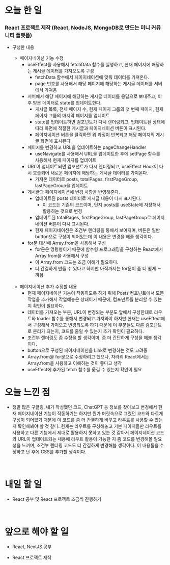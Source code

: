 # 오늘 한 일

### React 프로젝트 제작 (React, NodeJS, MongoDB로 만드는 미니 커뮤니티 플랫폼)

- 구성한 내용

  - 페이지네이션 기능 수정
    - useEffect를 사용해서 fetchData 함수를 실행하고, 현재 페이지에 해당하는 게시글 데이터를 가져오도록 구성
      - fetchData 함수에서 페이지네이션에 맞춰 데이터를 가져온다.
      - page 번호를 사용해서 해당 페이지에 해당하는 게시글 데이터를 서버에서 가져옴
    - 서버에서 해당 페이지에 해당하는 게시글 데이터를 응답으로 보내주고, 이후 받은 데이터로 state를 업데이트한다.
      - 게시글 목록, 전체 페이지 수, 현재 페이지 그룹의 첫 번째 페이지, 현재 페이지 그룹의 마지막 페이지를 업데이트
      - state를 업데이트하면 컴포넌트가 다시 렌더링되고, 업데이트된 상태에 따라 화면에 적절한 게시글과 페이지네이션 버튼이 표시된다.
      - 페이지네이션 버튼을 클릭하면 위 과정이 반복되고 해당 페이지의 게시글 화면에 표시된다.
    - 페이지를 변경하고 URL을 업데이트하는 pageChangeHandler
      - useNavigate를 사용해서 URL을 업데이트한 후에 setPage 함수를 사용해서 현재 페이지를 업데이트
    - URL이 업데이트되면 컴포넌트가 다시 렌더링되고, useEffect Hook이 다시 호출되어 새로운 페이지에 해당하는 게시글 데이터를 가져온다.
      - 가져온 데이터로 posts, totalPages, firstPageGroup, lastPageGroup을 업데이트
    - 게시글과 페이지네이션에 변경 사항을 반영해준다.
      - 업데이트된 posts 데이터로 게시글 내용이 다시 표시된다.
        - 이 코드는 기존의 코드이며, 단지 posts를 useState에 저장해서 활용하는 것으로 변경
      - 업데이트된 totalPages, firstPageGroup, lastPageGroup로 페이지네이션 버튼이 다시 표시된다.
      - 현재 페이지네이션은 조건부 렌더링을 통해서 보여지며, 버튼은 일반 button으로 구성이 되어있는데 이 내용은 변경을 해줄 생각이다.
    - for문 대신에 Array.from을 사용해서 구성
      - for문은 명령형이기 때문에 함수형 프로그래밍을 구성하는 React에서 Array.from을 사용해서 구성
      - 이 Array.from 코드는 조금 이해가 필요하다.
      - 더 간결하게 만들 수 있다고 하지만 아직까지는 for문이 좀 더 쉽게 느껴짐

  <br />
    
  - 페이지네이션 추가 수정할 내용
    - 현재 페이지네이션 기능이 작동하도록 하기 위해 Posts 컴포넌트에서 모든 작업을 추가해서 작업해놓은 상태이기 때문에, 컴포넌트를 분리할 수 있는지 확인이 필요하다.
    - 데이터를 가져오는 부분, URL이 변경되는 부분도 앞에서 구성한대로 라우트와 loader 함수를 통해서 변경되고 가져와야 하지만 현재는 useEffect에서 구성해서 가져오고 변경되도록 하기 때문에 이 부분들도 다른 컴포넌트로 분리가 되는지, 코드를 줄일 수 있는지 추가 확인이 필요하다.
    - 조건부 렌더링도 좀 수정을 할 생각이며, 좀 더 간단하게 구성을 해볼 생각이다.
    - button으로 구성된 페이지네이션을 Link로 변경하는 것도 고려중
    - Array.from을 for문으로 수정하려고 했으나, 차라리 React에서는 Array.from을 사용하고 이해하는 것이 좋다고 생각
    - useEffect에 추가된 fetch 함수를 옮길 수 있는지 확인이 필요

# 오늘 느낀 점

- 정말 많은 구글링, 내가 작성했던 코드, ChatGPT 등 정보를 찾아보고 변경해서 현재 페이지네이션 기능이 작동하기는 하지만 뭔가 머릿속으로 그렸던 코드와 다르게 구성이 되어있기 때문에 이 코드를 좀 더 간결하게 바꾸고 라우트를 사용할 수 있는지 확인해봐야 할 것 같다. 현재는 라우트를 구성해놓고 기본 페이지들만 라우트를 사용하고 다른 기능에서 제대로 활용하지 못하고 있는 것 같아서 페이지네이션 코드와 URL이 업데이트되는 내용에 라우트 활용이 가능한 지 좀 코드를 변경해볼 필요성을 느끼며, 조건부 렌더링 코드도 더 간결하게 변경해볼 생각이다. 이 내용들을 수정하고 난 후에 CSS를 추가할 생각이다.

<br />

# 내일 할 일

- React 공부 및 React 프로젝트 조금씩 진행하기

<br />

# 앞으로 해야 할 일

- React, NextJS 공부

- React 프로젝트 제작
